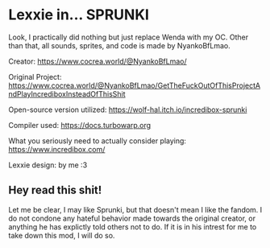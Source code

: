 # Lexxie in... SPRUNKI

Look, I practically did nothing but just replace Wenda with my OC. Other than that, all sounds, sprites, and code is made by NyankoBfLmao. 

Creator: https://www.cocrea.world/@NyankoBfLmao/

Original Project: https://www.cocrea.world/@NyankoBfLmao/GetTheFuckOutOfThisProjectAndPlayIncrediboxInsteadOfThisShit

Open-source version utilized: https://wolf-hal.itch.io/incredibox-sprunki 

Compiler used: https://docs.turbowarp.org

What you seriously need to actually consider playing: https://www.incredibox.com/

Lexxie design: by me :3 

## Hey read this shit!
Let me be clear, I may like Sprunki, but that doesn't mean I like the fandom. I do not condone any hateful behavior made towards the original creator, or anything he has explictly told others not to do. If it is in his intrest for me to take down this mod, I will do so.

